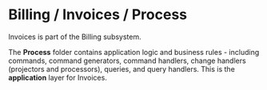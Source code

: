 # Billing / Invoices / Process

Invoices is part of the Billing subsystem.
  
The **Process** folder contains application logic and business rules - including commands, command generators, command handlers, change handlers (projectors and processors), queries, and query handlers. This is the **application** layer for Invoices.
